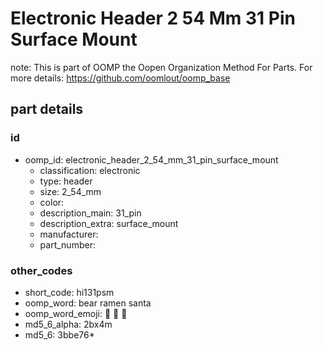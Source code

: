 # Electronic Header 2 54 Mm 31 Pin Surface Mount  

note: This is part of OOMP the Oopen Organization Method For Parts. For more details: https://github.com/oomlout/oomp_base

##  part details





### id
* oomp_id: electronic_header_2_54_mm_31_pin_surface_mount
  * classification: electronic
  * type: header
  * size: 2_54_mm
  * color: 
  * description_main: 31_pin
  * description_extra: surface_mount
  * manufacturer: 
  * part_number: 

### other_codes
* short_code: hi131psm
* oomp_word: bear ramen santa
* oomp_word_emoji: :bear: :ramen: :santa:
* md5_6_alpha: 2bx4m
* md5_6: 3bbe76* 